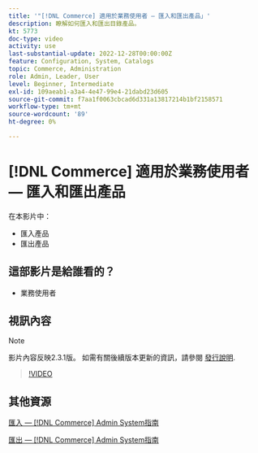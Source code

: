 ```yaml
---
title: '"[!DNL Commerce] 適用於業務使用者 — 匯入和匯出產品」'
description: 瞭解如何匯入和匯出目錄產品。
kt: 5773
doc-type: video
activity: use
last-substantial-update: 2022-12-28T00:00:00Z
feature: Configuration, System, Catalogs
topic: Commerce, Administration
role: Admin, Leader, User
level: Beginner, Intermediate
exl-id: 109aeab1-a3a4-4e47-99e4-21dabd23d605
source-git-commit: f7aa1f0063cbcad6d331a13817214b1bf2158571
workflow-type: tm+mt
source-wordcount: '89'
ht-degree: 0%

---
```


# [!DNL Commerce] 適用於業務使用者 — 匯入和匯出產品

在本影片中：

- 匯入產品
- 匯出產品

## 這部影片是給誰看的？

- 業務使用者

## 視訊內容

>[!NOTE]
>
>影片內容反映2.3.1版。 如需有關後續版本更新的資訊，請參閱 [發行說明](https://experienceleague.adobe.com/docs/commerce-operations/release/notes/overview.html).

>[!VIDEO](https://video.tv.adobe.com/v/35958?quality=12&learn=on)

## 其他資源

[匯入 —  [!DNL Commerce] Admin System指南](https://experienceleague.adobe.com/docs/commerce-admin/systems/data-transfer/data-import.html)

[匯出 —  [!DNL Commerce] Admin System指南](https://experienceleague.adobe.com/docs/commerce-admin/systems/data-transfer/data-export.html)
